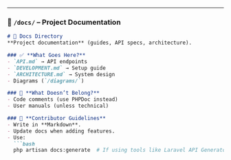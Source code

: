 
---

### **📁 `/docs/` – Project Documentation**  
```markdown
# 📂 Docs Directory  
**Project documentation** (guides, API specs, architecture).  

### ✅ **What Goes Here?**  
- `API.md` → API endpoints  
- `DEVELOPMENT.md` → Setup guide  
- `ARCHITECTURE.md` → System design  
- Diagrams (`/diagrams/`)  

### 🚫 **What Doesn’t Belong?**  
- Code comments (use PHPDoc instead)  
- User manuals (unless technical)  

### 🔧 **Contributor Guidelines**  
- Write in **Markdown**.  
- Update docs when adding features.  
- Use:  
  ```bash
  php artisan docs:generate  # If using tools like Laravel API Generator